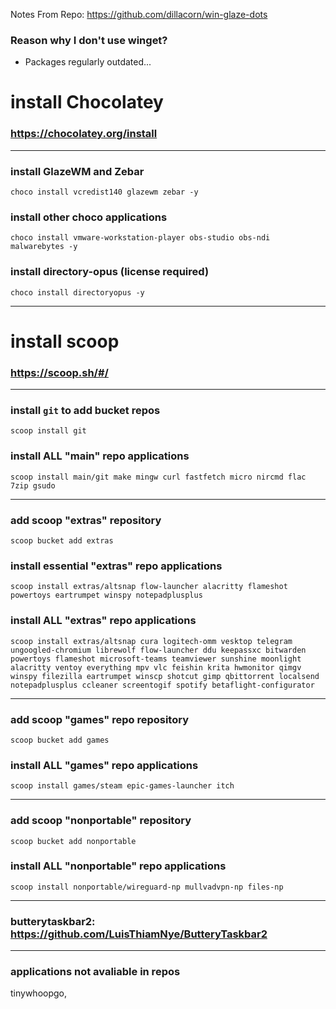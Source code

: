 Notes From Repo: https://github.com/dillacorn/win-glaze-dots

### Reason why I don't use winget? 

- Packages regularly outdated... 

# install Chocolatey
### https://chocolatey.org/install

---

### install GlazeWM and Zebar
```choco_install
choco install vcredist140 glazewm zebar -y
```

### install other choco applications
```choco_install
choco install vmware-workstation-player obs-studio obs-ndi malwarebytes -y
```

### install directory-opus (license required) 
```choco_install
choco install directoryopus -y
```

---

# install scoop
### https://scoop.sh/#/

---

### install `git` to add bucket repos
```scoop_install_git
scoop install git
```

### install ALL "main" repo applications
```scoop_install
scoop install main/git make mingw curl fastfetch micro nircmd flac 7zip gsudo
```

---

### add scoop "extras" repository
```scoop_add_extras
scoop bucket add extras
```

### install essential "extras" repo applications
```scoop_install
scoop install extras/altsnap flow-launcher alacritty flameshot powertoys eartrumpet winspy notepadplusplus
```

### install ALL "extras" repo applications
```scoop_install
scoop install extras/altsnap cura logitech-omm vesktop telegram ungoogled-chromium librewolf flow-launcher ddu keepassxc bitwarden powertoys flameshot microsoft-teams teamviewer sunshine moonlight alacritty ventoy everything mpv vlc feishin krita hwmonitor qimgv winspy filezilla eartrumpet winscp shotcut gimp qbittorrent localsend notepadplusplus ccleaner screentogif spotify betaflight-configurator
```

---

### add scoop "games" repo repository
```scoop_add_games
scoop bucket add games
```

### install ALL "games" repo applications
```
scoop install games/steam epic-games-launcher itch
```

---

### add scoop "nonportable" repository
```scoop_add_nonportable
scoop bucket add nonportable
```

### install ALL "nonportable" repo applications
```
scoop install nonportable/wireguard-np mullvadvpn-np files-np
```

---

### butterytaskbar2: https://github.com/LuisThiamNye/ButteryTaskbar2

---

### applications not avaliable in repos
tinywhoopgo, 
